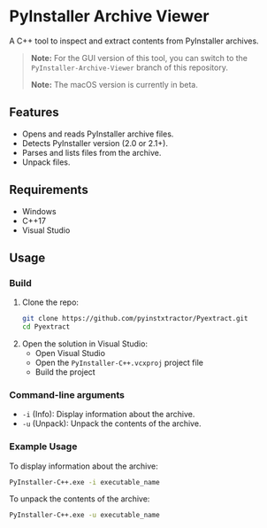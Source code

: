 # PyInstaller Archive Viewer

A C++ tool to inspect and extract contents from PyInstaller archives.

> **Note:** For the GUI version of this tool, you can switch to the `PyInstaller-Archive-Viewer` branch of this repository.
>
> **Note:** The macOS version is currently in beta.

## Features
- Opens and reads PyInstaller archive files.
- Detects PyInstaller version (2.0 or 2.1+).
- Parses and lists files from the archive.
- Unpack files.

## Requirements
- Windows
- C++17
- Visual Studio

## Usage

### Build
1. Clone the repo:
    ```sh
    git clone https://github.com/pyinstxtractor/Pyextract.git
    cd Pyextract
    ```
2. Open the solution in Visual Studio:
    - Open Visual Studio
    - Open the `PyInstaller-C++.vcxproj` project file
    - Build the project

### Command-line arguments
* `-i` (Info): Display information about the archive.
* `-u` (Unpack): Unpack the contents of the archive.

### Example Usage
To display information about the archive:
```sh
PyInstaller-C++.exe -i executable_name
```

To unpack the contents of the archive:
```sh
PyInstaller-C++.exe -u executable_name
```
